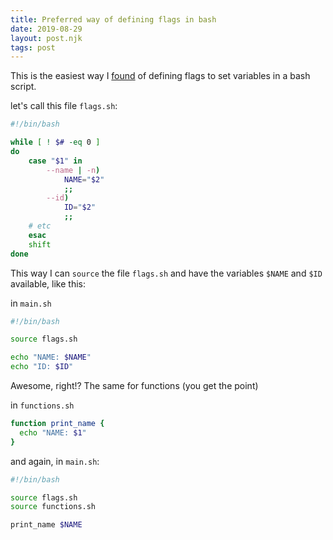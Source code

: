 ```yaml
---
title: Preferred way of defining flags in bash
date: 2019-08-29
layout: post.njk
tags: post
---
```


This is the easiest way I [found](https://jonalmeida.com/posts/2013/05/26/different-ways-to-implement-flags-in-bash/) of defining flags to set variables in a bash script.

let's call this file `flags.sh`:

```sh
#!/bin/bash

while [ ! $# -eq 0 ]
do
	case "$1" in
		--name | -n)
			NAME="$2"
			;;
		--id)
			ID="$2"
			;;
    # etc
	esac
	shift
done
```

This way I can `source` the file `flags.sh` and have the variables `$NAME` and `$ID` available, like this:

in `main.sh`

```sh
#!/bin/bash

source flags.sh

echo "NAME: $NAME"
echo "ID: $ID"
```

Awesome, right!? The same for functions (you get the point)

in `functions.sh`

```sh
function print_name {
  echo "NAME: $1"
}
```

and again, in `main.sh`:

```sh
#!/bin/bash

source flags.sh
source functions.sh

print_name $NAME
```
